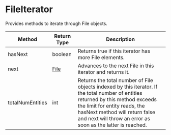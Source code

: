 # FileIterator
Provides methods to iterate through File objects.

|Method|Return Type|Description|
|-|-|-
hasNext|boolean|Returns true if this iterator has more File elements. <br />
next|[File](./File)|Advances to the next File in this iterator and returns it.<br />
totalNumEntities|int|Returns the total number of File objects indexed by this iterator. If the total number of entities returned by this method exceeds the limit for entity reads, the hasNext method will return false and next will throw an error as soon as the latter is reached.<br />
